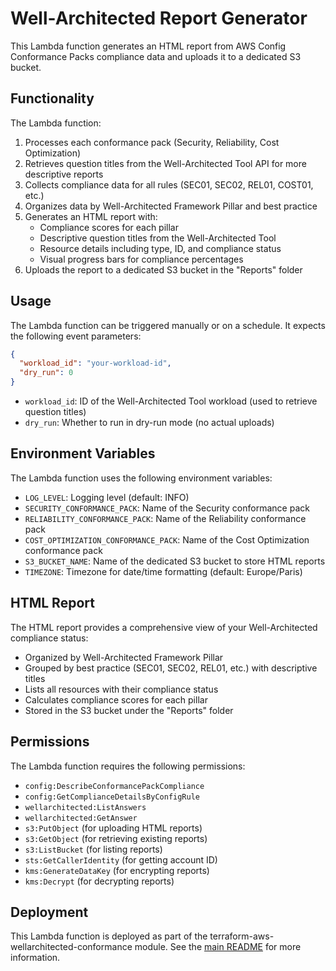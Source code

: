 # Well-Architected Report Generator

This Lambda function generates an HTML report from AWS Config Conformance Packs compliance data and uploads it to a dedicated S3 bucket.

## Functionality

The Lambda function:

1. Processes each conformance pack (Security, Reliability, Cost Optimization)
2. Retrieves question titles from the Well-Architected Tool API for more descriptive reports
3. Collects compliance data for all rules (SEC01, SEC02, REL01, COST01, etc.)
4. Organizes data by Well-Architected Framework Pillar and best practice
5. Generates an HTML report with:
   - Compliance scores for each pillar
   - Descriptive question titles from the Well-Architected Tool
   - Resource details including type, ID, and compliance status
   - Visual progress bars for compliance percentages
6. Uploads the report to a dedicated S3 bucket in the "Reports" folder

## Usage

The Lambda function can be triggered manually or on a schedule. It expects the following event parameters:

```json
{
  "workload_id": "your-workload-id",
  "dry_run": 0
}
```

- `workload_id`: ID of the Well-Architected Tool workload (used to retrieve question titles)
- `dry_run`: Whether to run in dry-run mode (no actual uploads)

## Environment Variables

The Lambda function uses the following environment variables:

- `LOG_LEVEL`: Logging level (default: INFO)
- `SECURITY_CONFORMANCE_PACK`: Name of the Security conformance pack
- `RELIABILITY_CONFORMANCE_PACK`: Name of the Reliability conformance pack
- `COST_OPTIMIZATION_CONFORMANCE_PACK`: Name of the Cost Optimization conformance pack
- `S3_BUCKET_NAME`: Name of the dedicated S3 bucket to store HTML reports
- `TIMEZONE`: Timezone for date/time formatting (default: Europe/Paris)

## HTML Report

The HTML report provides a comprehensive view of your Well-Architected compliance status:

- Organized by Well-Architected Framework Pillar
- Grouped by best practice (SEC01, SEC02, REL01, etc.) with descriptive titles
- Lists all resources with their compliance status
- Calculates compliance scores for each pillar
- Stored in the S3 bucket under the "Reports" folder

## Permissions

The Lambda function requires the following permissions:

- `config:DescribeConformancePackCompliance`
- `config:GetComplianceDetailsByConfigRule`
- `wellarchitected:ListAnswers`
- `wellarchitected:GetAnswer`
- `s3:PutObject` (for uploading HTML reports)
- `s3:GetObject` (for retrieving existing reports)
- `s3:ListBucket` (for listing reports)
- `sts:GetCallerIdentity` (for getting account ID)
- `kms:GenerateDataKey` (for encrypting reports)
- `kms:Decrypt` (for decrypting reports)

## Deployment

This Lambda function is deployed as part of the terraform-aws-wellarchitected-conformance module. See the [main README](../../README.md) for more information.
